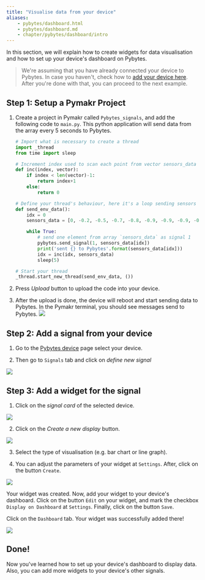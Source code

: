 ```yaml
---
title: "Visualise data from your device"
aliases:
    - pybytes/dashboard.html
    - pybytes/dashboard.md
    - chapter/pybytes/dashboard/intro
---
```


In this section, we will explain how to create widgets for data visualisation and how to set up your device's dashboard on Pybytes.

> We're assuming that you have already connected your device to Pybytes. In case you haven't, check how to [add your device here](../connect/). After you're done with that, you can proceed to the next example.

## Step 1: Setup a Pymakr Project

1. Create a project in Pymakr called `Pybytes_signals`, and add the following code to `main.py`. This python application will send data from the array every 5 seconds to Pybytes.

    ```python
    # Import what is necessary to create a thread
    import _thread
    from time import sleep

    # Increment index used to scan each point from vector sensors_data
    def inc(index, vector):
        if index < len(vector)-1:
            return index+1
        else:
            return 0

    # Define your thread's behaviour, here it's a loop sending sensors data every 5 seconds
    def send_env_data():
        idx = 0
        sensors_data = [0, -0.2, -0.5, -0.7, -0.8, -0.9, -0.9, -0.9, -0.8, -0.6, -0.4, -0.2, 0, 0.3, 0.5, 0.7, 0.8, 0.9, 0.9, 0.9, 0.8, 0.6, 0.4, 0.1]

        while True:
            # send one element from array `sensors_data` as signal 1
            pybytes.send_signal(1, sensors_data[idx])
            print('sent {} to Pybytes'.format(sensors_data[idx]))
            idx = inc(idx, sensors_data)
            sleep(5)

    # Start your thread
    _thread.start_new_thread(send_env_data, ())
    ```

2. Press *Upload* button to upload the code into your device.

3. After the upload is done, the device will reboot and start sending data to Pybytes. In the Pymakr terminal, you should see messages send to Pybytes.
![](/gitbook/assets/pybytes/dashboard/device-send-messages.png)

## Step 2: Add a signal from your device

1. Go to the [Pybytes device](https://pybytes.pycom.io/devices) page select your device.

2. Then go to `Signals` tab and click on *define new signal*

![](/gitbook/assets/pybytes/add-device/define-signal.png)

## Step 3: Add a widget for the signal

1. Click on the *signal card* of the selected device.

![](/gitbook/assets/pybytes/add-device/send-signal.png)

2. Click on the *Create a new display* button.

![](/gitbook/assets/pybytes/dashboard/create-new-display.png)

3. Select the type of visualisation (e.g. bar chart or line graph).   

4. You can adjust the parameters of your widget at `Settings`. After, click on the button `Create`.

![](/gitbook/assets/pybytes/dashboard/confirm-graph-creation.png)

Your widget was created. Now, add your widget to your device's dashboard. Click on the button `Edit` on your widget, and mark the checkbox `Display on Dashboard` at `Settings`. Finally, click on the button `Save`.

Click on the `Dashboard` tab. Your widget was successfully added there!

![](/gitbook/assets/pybytes/dashboard/sinwave-dashboard-widget.png)

## Done!

Now you've learned how to set up your device's dashboard to display data. Also, you can add more widgets to your device's other signals.
